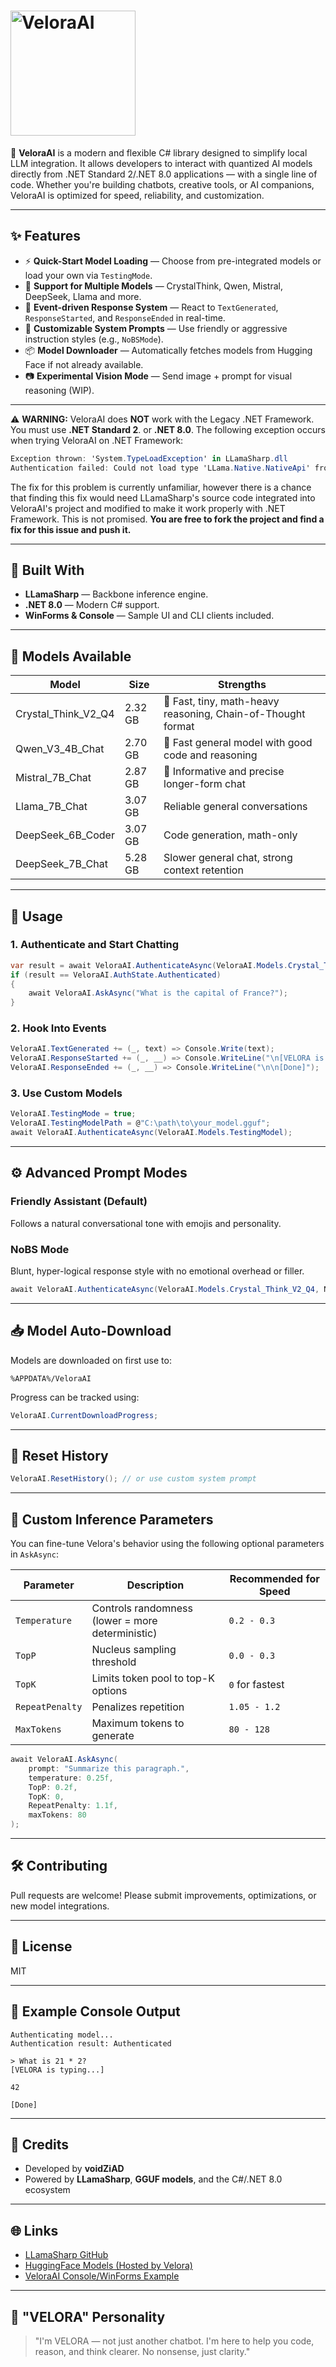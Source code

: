 # <img src="https://github.com/user-attachments/assets/c4638237-5e6b-4125-8ada-099277df25b1" alt="VeloraAI" width="200"/>


🚀 **VeloraAI** is a modern and flexible C# library designed to simplify local LLM integration. It allows developers to interact with quantized AI models directly from .NET Standard 2/.NET 8.0 applications — with a single line of code. Whether you're building chatbots, creative tools, or AI companions, VeloraAI is optimized for speed, reliability, and customization.


---

## ✨ Features

* ⚡ **Quick-Start Model Loading** — Choose from pre-integrated models or load your own via `TestingMode`.
* 🧠 **Support for Multiple Models** — CrystalThink, Qwen, Mistral, DeepSeek, Llama and more.
* 🔁 **Event-driven Response System** — React to `TextGenerated`, `ResponseStarted`, and `ResponseEnded` in real-time.
* 🔐 **Customizable System Prompts** — Use friendly or aggressive instruction styles (e.g., `NoBSMode`).
* 📦 **Model Downloader** — Automatically fetches models from Hugging Face if not already available.
* 📷 **Experimental Vision Mode** — Send image + prompt for visual reasoning (WIP).

---

⚠️ **WARNING:** VeloraAI does **NOT** work with the Legacy .NET Framework. You must use **.NET Standard 2**. or **.NET 8.0**.
The following exception occurs when trying VeloraAI on .NET Framework:
```cs
Exception thrown: 'System.TypeLoadException' in LLamaSharp.dll
Authentication failed: Could not load type 'LLama.Native.NativeApi' from assembly 'LLamaSharp, Version=0.0.0.0, Culture=neutral, PublicKeyToken=null' because the method 'llama_backend_free' has no implementation (no RVA).
```

The fix for this problem is currently unfamiliar, however there is a chance that finding this fix would need LLamaSharp's source code integrated into VeloraAI's project and modified to make it work properly with .NET Framework. This is not promised. __You are free to fork the project and find a fix for this issue and push it.__

---

## 🧱 Built With

* **LLamaSharp** — Backbone inference engine.
* **.NET 8.0** — Modern C# support.
* **WinForms & Console** — Sample UI and CLI clients included.

---

## 📂 Models Available

| Model                  | Size    | Strengths                                                    |
| ---------------------- | ------- | ------------------------------------------------------------ |
| Crystal\_Think\_V2\_Q4 | 2.32 GB | 🥇 Fast, tiny, math-heavy reasoning, Chain-of-Thought format |
| Qwen\_V3\_4B\_Chat     | 2.70 GB | 🥈 Fast general model with good code and reasoning           |
| Mistral\_7B\_Chat      | 2.87 GB | 🥉 Informative and precise longer-form chat                  |
| Llama\_7B\_Chat        | 3.07 GB | Reliable general conversations                               |
| DeepSeek\_6B\_Coder    | 3.07 GB | Code generation, math-only                                   |
| DeepSeek\_7B\_Chat     | 5.28 GB | Slower general chat, strong context retention                |

---

## 🔧 Usage

### 1. Authenticate and Start Chatting

```csharp
var result = await VeloraAI.AuthenticateAsync(VeloraAI.Models.Crystal_Think_V2_Q4);
if (result == VeloraAI.AuthState.Authenticated)
{
    await VeloraAI.AskAsync("What is the capital of France?");
}
```

### 2. Hook Into Events

```csharp
VeloraAI.TextGenerated += (_, text) => Console.Write(text);
VeloraAI.ResponseStarted += (_, __) => Console.WriteLine("\n[VELORA is typing...]");
VeloraAI.ResponseEnded += (_, __) => Console.WriteLine("\n\n[Done]");
```

### 3. Use Custom Models

```csharp
VeloraAI.TestingMode = true;
VeloraAI.TestingModelPath = @"C:\path\to\your_model.gguf";
await VeloraAI.AuthenticateAsync(VeloraAI.Models.TestingModel);
```

---

## ⚙️ Advanced Prompt Modes

### Friendly Assistant (Default)

Follows a natural conversational tone with emojis and personality.

### NoBS Mode

Blunt, hyper-logical response style with no emotional overhead or filler.

```csharp
await VeloraAI.AuthenticateAsync(VeloraAI.Models.Crystal_Think_V2_Q4, NoBSMode: true);
```

---

## 📥 Model Auto-Download

Models are downloaded on first use to:

```
%APPDATA%/VeloraAI
```

Progress can be tracked using:

```csharp
VeloraAI.CurrentDownloadProgress;
```

---

## 🔄 Reset History

```csharp
VeloraAI.ResetHistory(); // or use custom system prompt
```

---

## 🎯 Custom Inference Parameters

You can fine-tune Velora's behavior using the following optional parameters in `AskAsync`:

| Parameter       | Description                                              | Recommended for Speed |
|----------------|----------------------------------------------------------|------------------------|
| `Temperature`   | Controls randomness (lower = more deterministic)        | `0.2 - 0.3`            |
| `TopP`          | Nucleus sampling threshold                              | `0.0 - 0.3`            |
| `TopK`          | Limits token pool to top-K options                      | `0` for fastest        |
| `RepeatPenalty` | Penalizes repetition                                    | `1.05 - 1.2`           |
| `MaxTokens`     | Maximum tokens to generate                              | `80 - 128`             |

```csharp
await VeloraAI.AskAsync(
    prompt: "Summarize this paragraph.",
    temperature: 0.25f,
    TopP: 0.2f,
    TopK: 0,
    RepeatPenalty: 1.1f,
    maxTokens: 80
);
```

---

## 🛠️ Contributing

Pull requests are welcome! Please submit improvements, optimizations, or new model integrations.

---

## 📄 License

MIT

---

## 💬 Example Console Output

```
Authenticating model...
Authentication result: Authenticated

> What is 21 * 2?
[VELORA is typing...]

42

[Done]
```

---

## 🧪 Credits

* Developed by **voidZiAD**
* Powered by **LLamaSharp**, **GGUF models**, and the C#/.NET 8.0 ecosystem

---

## 🌐 Links

* [LLamaSharp GitHub](https://github.com/SciSharp/LLamaSharp)
* [HuggingFace Models (Hosted by Velora)](https://huggingface.co/ZiADKY/VeloraAI_SupportedModels)
* [VeloraAI Console/WinForms Example](#)

---

## 🧠 "VELORA" Personality

> "I'm VELORA — not just another chatbot. I'm here to help you code, reason, and think clearer. No nonsense, just clarity."
